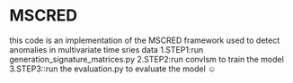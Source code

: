 # MSCRED
this code is an implementation of the MSCRED framework used to detect anomalies in multivariate time sries data 
1.STEP1:run generation_signature_matrices.py
2.STEP2:run convlsm to train the model
3.STEP3::run the evaluation.py to evaluate the model
☺ 
